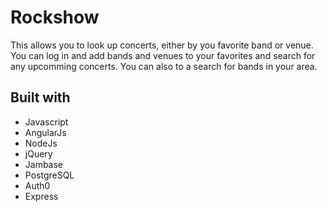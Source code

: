 # Rockshow

This allows you to look up concerts, either by you favorite band or venue. You can log in and add bands and venues to your favorites and search for any upcomming concerts. You can also to a search for bands in your area. 

## Built with
* Javascript
* AngularJs
* NodeJs
* jQuery
* Jambase
* PostgreSQL
* Auth0
* Express






